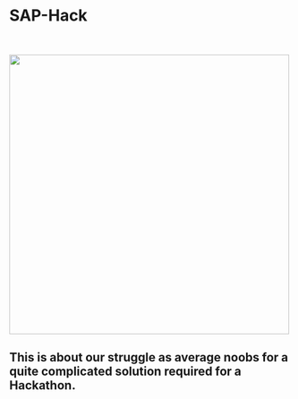 # **SAP-Hack**
<br>
<br>

<img src="https://www.google.com/url?sa=i&url=https%3A%2F%2Fimgur.com%2Fr%2Fgifs%2Fe4Cexdd&psig=AOvVaw1zlosF267HaUfVRM-JgQSE&ust=1617438991431000&source=images&cd=vfe&ved=0CAIQjRxqFwoTCKjRv4GU3-8CFQAAAAAdAAAAABAD" width="500" >

## **This is about our struggle as average noobs for a quite complicated solution required for a Hackathon.**
